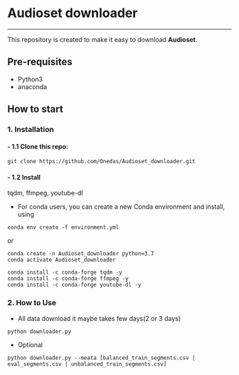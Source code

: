 # Audioset downloader

---
This repository is created to make it easy to download **Audioset**.

## Pre-requisites
 - Python3
 - anaconda


## How to start

### 1. Installation

#### - 1.1 Clone this repo:
```commandline
git clone https://github.com/Onedas/Audioset_downloader.git
```

#### - 1.2 Install 
tqdm, ffmpeg, youtube-dl

- For conda users, you can create a new Conda environment and install, using 
    
```commandline
conda env create -f environment.yml
```
or
```commandline
conda create -n Audioset_downloader python=3.7
conda activate Audioset_downloader

conda install -c conda-forge tqdm -y
conda install -c conda-forge ffmpeg -y
conda install -c conda-forge youtube-dl -y
```

### 2. How to Use
- All data download
it maybe takes few days(2 or 3 days)
```commandline
python downloader.py 
```

- Optional
```commandline
python downloader.py --meata [balanced_train_segments.csv | eval_segments.csv | unbalanced_train_segments.csv] 
```
